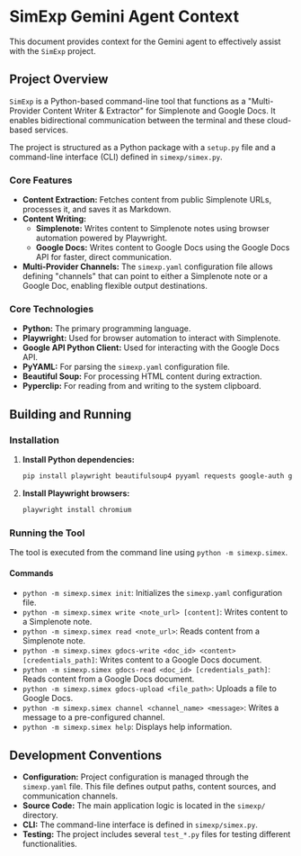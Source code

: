 # SimExp Gemini Agent Context

This document provides context for the Gemini agent to effectively assist with the `SimExp` project.

## Project Overview

`SimExp` is a Python-based command-line tool that functions as a "Multi-Provider Content Writer & Extractor" for Simplenote and Google Docs. It enables bidirectional communication between the terminal and these cloud-based services.

The project is structured as a Python package with a `setup.py` file and a command-line interface (CLI) defined in `simexp/simex.py`.

### Core Features

*   **Content Extraction:** Fetches content from public Simplenote URLs, processes it, and saves it as Markdown.
*   **Content Writing:**
    *   **Simplenote:** Writes content to Simplenote notes using browser automation powered by Playwright.
    *   **Google Docs:** Writes content to Google Docs using the Google Docs API for faster, direct communication.
*   **Multi-Provider Channels:** The `simexp.yaml` configuration file allows defining "channels" that can point to either a Simplenote note or a Google Doc, enabling flexible output destinations.

### Core Technologies

*   **Python:** The primary programming language.
*   **Playwright:** Used for browser automation to interact with Simplenote.
*   **Google API Python Client:** Used for interacting with the Google Docs API.
*   **PyYAML:** For parsing the `simexp.yaml` configuration file.
*   **Beautiful Soup:** For processing HTML content during extraction.
*   **Pyperclip:** For reading from and writing to the system clipboard.

## Building and Running

### Installation

1.  **Install Python dependencies:**
    ```bash
    pip install playwright beautifulsoup4 pyyaml requests google-auth google-auth-oauthlib google-auth-httplib2 google-api-python-client
    ```
2.  **Install Playwright browsers:**
    ```bash
    playwright install chromium
    ```

### Running the Tool

The tool is executed from the command line using `python -m simexp.simex`.

#### Commands

*   `python -m simexp.simex init`: Initializes the `simexp.yaml` configuration file.
*   `python -m simexp.simex write <note_url> [content]`: Writes content to a Simplenote note.
*   `python -m simexp.simex read <note_url>`: Reads content from a Simplenote note.
*   `python -m simexp.simex gdocs-write <doc_id> <content> [credentials_path]`: Writes content to a Google Docs document.
*   `python -m simexp.simex gdocs-read <doc_id> [credentials_path]`: Reads content from a Google Docs document.
*   `python -m simexp.simex gdocs-upload <file_path>`: Uploads a file to Google Docs.
*   `python -m simexp.simex channel <channel_name> <message>`: Writes a message to a pre-configured channel.
*   `python -m simexp.simex help`: Displays help information.

## Development Conventions

*   **Configuration:** Project configuration is managed through the `simexp.yaml` file. This file defines output paths, content sources, and communication channels.
*   **Source Code:** The main application logic is located in the `simexp/` directory.
*   **CLI:** The command-line interface is defined in `simexp/simex.py`.
*   **Testing:** The project includes several `test_*.py` files for testing different functionalities.
